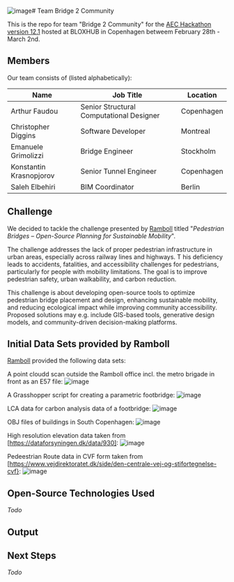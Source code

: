 ![image](https://github.com/user-attachments/assets/efaa804c-e87b-4003-8bb0-6caa7f67fb0b)# Team Bridge 2 Community 

This is the repo for team "Bridge 2 Community" for the [AEC Hackathon version 12.1](https://bloxhub.org/aec-hackathon-bloxhub/) hosted at BLOXHUB in Copenhagen betweem February 28th - March 2nd. 

## Members 

Our team consists of (listed alphabetically):

| Name | Job Title | Location |
| --- | --- | --- |
| Arthur Faudou | Senior Structural Computational Designer | Copenhagen | 
| Christopher Diggins | Software Developer | Montreal |
| Emanuele Grimolizzi | Bridge Engineer | Stockholm |
| Konstantin Krasnopjorov | Senior Tunnel Engineer | Copenhagen |
| Saleh Elbehiri | BIM Coordinator | Berlin | 

## Challenge

We decided to tackle the challenge presented by [Ramboll](https://www.ramboll.com/) titled "_Pedestrian Bridges – Open-Source Planning for Sustainable Mobility_".

The challenge addresses the lack of proper pedestrian infrastructure in urban areas, especially across railway lines and highways. T
his deficiency leads to accidents, fatalities, and accessibility challenges for pedestrians, particularly for people with mobility limitations. 
The goal is to improve pedestrian safety, urban walkability, and carbon reduction.

This challenge is about developing open-source tools to optimize pedestrian bridge placement and design, enhancing sustainable mobility, and reducing ecological 
impact while improving community accessibility. Proposed solutions may e.g. include GIS-based tools, generative design models, and community-driven decision-making platforms.

## Initial Data Sets provided by Ramboll

[Ramboll](https://www.ramboll.com/) provided the following data sets:

A point cloudd scan outside the Ramboll office incl. the metro brigade in front as an E57 file:
![image](https://github.com/user-attachments/assets/fb7c386b-0723-4f1b-8774-5c504e134573)

A Grasshopper script for creating a parametric footbridge:
![image](https://github.com/user-attachments/assets/8f6187e1-25de-4bbb-a2c6-780fc97ee562)

LCA data for carbon analysis data of a footbridge:
![image](https://github.com/user-attachments/assets/c6a3b74d-6051-4160-afb3-280692870bcf)

OBJ files of buildings in South Copenhagen:
![image](https://github.com/user-attachments/assets/794acc03-d501-4e28-ab91-320f9eeb799f)

High resolution elevation data taken from [https://dataforsyningen.dk/data/930]:
![image](https://github.com/user-attachments/assets/bebcb498-1afa-44f3-802c-7900b1691baf)

Pedeestrian Route data in CVF form taken from [https://www.vejdirektoratet.dk/side/den-centrale-vej-og-stifortegnelse-cvf}:
![image](https://github.com/user-attachments/assets/68691ea0-c42a-4425-b18f-e38a075ad3c2)

## Open-Source Technologies Used

_Todo_

## Output

## Next Steps 

_Todo_
